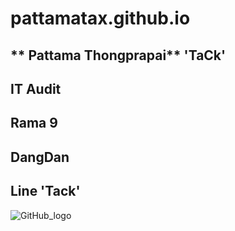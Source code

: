 # pattamatax.github.io

## ** Pattama Thongprapai**  'TaCk'
## IT Audit
## Rama 9
## DangDan
## Line 'Tack'

![GitHub_logo](picture/1527431519890.jpg)
